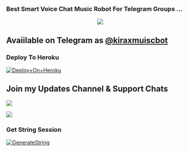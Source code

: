### Best Smart Voice Chat Music Robot For Telegram Groups ...


<p align="center"><a href="https://t.me/kirarealdeathgod"><img src="https://telegra.ph/file/8d2321beac9a2b51d0ba5.jpg"></a></p>


## Avaiilable on Telegram as [@kiraxmuiscbot](https://t.me/Kiraxmusicbot)
### Deploy To Heroku

[![Deploy+On+Heroku](https://www.herokucdn.com/deploy/button.svg)](https://heroku.com/deploy?template=https://https://github.com/shubham1992228/SHUBHAM_712_/edit/main/README.md/kiraxmuisc)



## Join my Updates Channel & Support Chats

<a href="https://t.me/cfc_bot_support"><img src="https://img.shields.io/badge/Join-Telegram%20Channel-red.svg?logo=Telegram"></a>

<a href="https://t.me/cfc_bots"><img src="https://img.shields.io/badge/Join-Telegram%20Group-blue.svg?logo=telegram"></a>




### Get String Session

[![GenerateString](https://img.shields.io/badge/repl.it-generateString-yellowgreen)](https://t.me/genStr_Bot)



